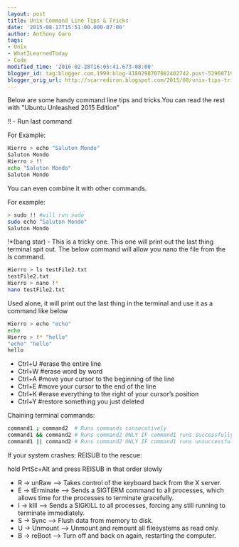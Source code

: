 ```yaml
---
layout: post
title: Unix Command Line Tips & Tricks
date: '2015-08-17T15:51:00.000-07:00'
author: Anthony Garo
tags:
- Unix
- WhatILearnedToday
- Code
modified_time: '2016-02-28T16:05:41.673-08:00'
blogger_id: tag:blogger.com,1999:blog-4180298707082402742.post-5296071985668450680
blogger_orig_url: http://scarrediron.blogspot.com/2015/08/unix-tips-tricks.html
---
```


Below are some handy command line tips and tricks.You can read the rest with "Ubuntu Unleashed 2015 Edition"

!! - Run last command

For Example:

```bash
Hierro > echo "Saluton Mondo"
Saluton Mondo
Hierro > !!
echo "Saluton Mondo"
Saluton Mondo
```

You can even combine it with other commands.

For example:

```bash
> sudo !! #will run sudo 
sudo echo "Saluton Mondo"
Saluton Mondo
```

!*(bang star) - This is a tricky one. This one will print out the last thing terminal spit out.
The below command will allow you nano the file from the ls command.

```bash
Hierro > ls testFile2.txt
testFile2.txt
Hierro > nano !*
nano testFile2.txt
```

Used alone, it will print out the last thing in the terminal and use it as a command like below

```bash
Hierro > echo "echo"
echo
Hierro > !* "hello"
"echo" "hello"
hello
```

<ul class="mdlist">
    <li>Ctrl+U  #erase the entire line</li>
    <li>Ctrl+W  #erase word by word</li>
    <li>Ctrl+A  #move your cursor to the beginning of the line</li>
    <li>Ctrl+E  #move your cursor to the end of the line</li>
    <li>Ctrl+K  #erase everything to the right of your cursor’s position</li>
    <li>Ctrl+Y  #restore something you just deleted</li>
</ul>

Chaining terminal commands:

```bash
command1 ; command2  # Runs commands consecutively
command1 && command2 # Runs command2 ONLY IF command1 runs successfully
command1 || command2 # Runs command2 ONLY IF command1 runs unsuccessfully
```

If your system crashes: REISUB to the rescue: 

hold PrtSc+Alt and press REISUB in that order slowly

<ul class="mdlist">
    <li>R -> unRaw      —> Takes control of the keyboard back from the X server.</li>
    <li>E -> tErminate  —> Sends a SIGTERM command to all processes, which allows time for the processes to terminate gracefully.</li>
    <li>I -> kIll       —> Sends a SIGKILL to all processes, forcing any still running to terminate immediately.</li>
    <li>S -> Sync       —> Flush data from memory to disk.</li>
    <li>U -> Unmount    —> Unmount and remount all filesystems as read only.</li>
    <li>B -> reBoot     —> Turn off and back on again, restarting the computer.</li>
</ul>